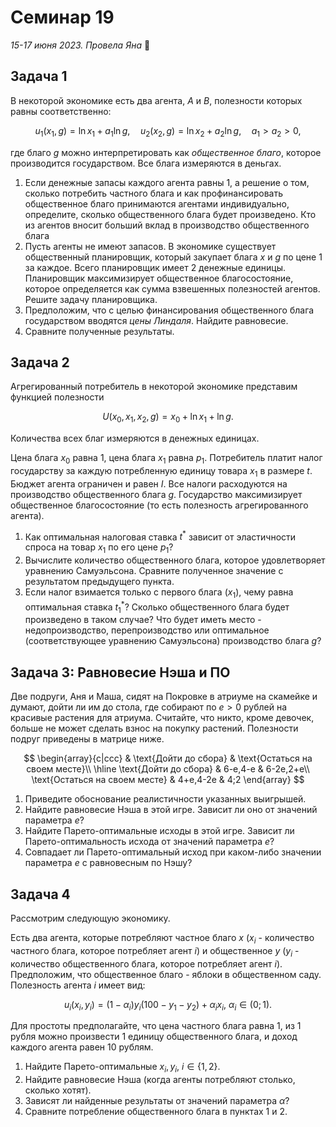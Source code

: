 # Семинар 19

*15-17 июня 2023. Провела Яна* 🐸

## Задача 1

В некоторой экономике есть два агента, $A$ и $B$, полезности которых равны соответственно:

$$
u_1(x_1, g) = \ln x_1 + a_1 \ln g, \quad u_2(x_2, g) = \ln x_2 + a_2 \ln g, \quad a_1>a_2>0,
$$

где благо $g$ можно интерпретировать как *общественное благо*, которое производится государством. Все блага измеряются в деньгах.

1. Если денежные запасы каждого агента равны 1, а решение о том, сколько потребить частного блага и как профинансировать общественное благо принимаются агентами индивидуально, определите, сколько общественного блага будет произведено. Кто из агентов вносит больший вклад в производство общественного блага
2. Пусть агенты не имеют запасов. В экономике существует общественный планировщик, который закупает блага $x$ и $g$ по цене 1 за каждое. Всего планировщик имеет 2 денежные единицы. Планировщик максимизирует общественное благосостояние, которое определяется как сумма взвешенных полезностей агентов. Решите задачу планировщика.
3. Предположим, что с целью финансирования общественного блага государством вводятся *цены Линдаля*. Найдите равновесие.
4. Сравните полученные результаты.

## Задача 2

Агрегированный потребитель в некоторой экономике представим функцией полезности

$$
U(x_0, x_1, x_2, g)=x_0+\ln x_1+\ln g.
$$

Количества всех благ измеряются в денежных единицах.

Цена блага $x_0$ равна 1, цена блага $x_1$ равна $p_1$. Потребитель платит налог государству за каждую потребленную единицу товара $x_1$ в размере $t$. Бюджет агента ограничен и равен $I$. Все налоги расходуются на производство общественного блага $g$. Государство максимизирует общественное благосостояние (то есть полезность агрегированного агента).

1. Как оптимальная налоговая ставка $t^*$ зависит от эластичности спроса на товар $x_1$ по его цене $p_1$?
2. Вычислите количество общественного блага, которое удовлетворяет уравнению Самуэльсона. Сравните полученное значение с результатом предыдущего пункта.
3. Если налог взимается только с первого блага ($x_1$), чему равна оптимальная ставка $t_1^*$? Сколько общественного блага будет произведено в таком случае? Что будет иметь место - недопроизводство, перепроизводство или оптимальное (соответствующее уравнению Самуэльсона) производство блага $g$?

## Задача 3: Равновесие Нэша и ПО

Две подруги, Аня и Маша, сидят на Покровке в атриуме на скамейке и думают, дойти ли им до стола, где собирают по $e>0$ рублей на красивые растения для атриума. Считайте, что никто, кроме девочек, больше не может сделать взнос на покупку растений. Полезности подруг приведены в матрице ниже.

$$ 
\begin{array}{c|ccc}
 & \text{Дойти до сбора} & \text{Остаться на своем месте}\\
\hline
\text{Дойти до сбора}  & 6-e,4-e  & 6-2e,2+e\\
\text{Остаться на своем месте}  & 4+e,4-2e  & 4;2
\end{array}
$$

1. Приведите обоснование реалистичности указанных выигрышей.
2. Найдите равновесие Нэша в этой игре. Зависит ли оно от значений параметра $e$?
3. Найдите Парето-оптимальные исходы в этой игре. Зависит ли Парето-оптимальность исхода от значений параметра $e$?
4. Совпадает ли Парето-оптимальный исход при каком-либо значении параметра $e$ с равновесным по Нэшу?

## Задача 4

Рассмотрим следующую экономику.

Есть два агента, которые потребляют частное благо $x$ ($x_i$ - количество частного блага, которое потребляет агент $i$) и общественное $y$ ($y_i$ - количество общественного блага, которое потребляет агент $i$). Предположим, что общественное благо - яблоки в общественном саду. Полезность агента $i$ имеет вид:

$$
u_i(x_i, y_i) = (1-\alpha_i)y_i(100-y_1-y_2) + \alpha_i x_i, \ \alpha_i \in (0;1).
$$

Для простоты предполагайте, что цена частного блага равна 1, из 1 рубля можно произвести 1 единицу общественного блага, и доход каждого агента равен 10 рублям.

1. Найдите Парето-оптимальные $x_i, y_i$, $i\in \{1, 2\}$.
2. Найдите равновесие Нэша (когда агенты потребляют столько, сколько хотят).
3. Зависят ли найденные результаты от значений параметра $\alpha$?
4. Сравните потребление общественного блага в пунктах 1 и 2.